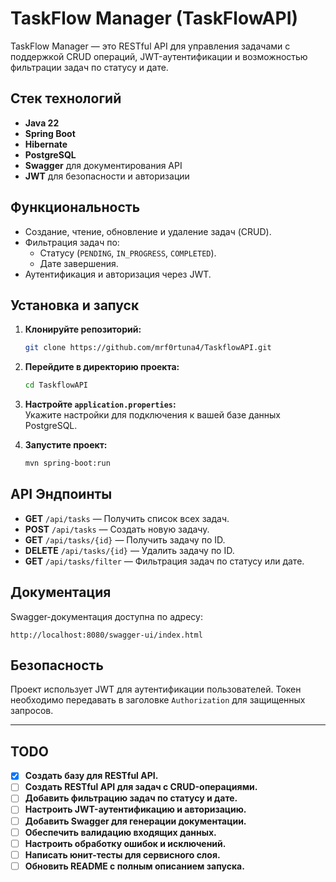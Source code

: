 # TaskFlow Manager (TaskFlowAPI)

TaskFlow Manager — это RESTful API для управления задачами с поддержкой CRUD операций, JWT-аутентификации и возможностью фильтрации задач по статусу и дате.

## Стек технологий
- **Java 22**  
- **Spring Boot**  
- **Hibernate**  
- **PostgreSQL**  
- **Swagger** для документирования API  
- **JWT** для безопасности и авторизации  

## Функциональность
- Создание, чтение, обновление и удаление задач (CRUD).
- Фильтрация задач по:
  - Статусу (`PENDING`, `IN_PROGRESS`, `COMPLETED`).
  - Дате завершения.
- Аутентификация и авторизация через JWT.

## Установка и запуск
1. **Клонируйте репозиторий:**
    ```bash
    git clone https://github.com/mrf0rtuna4/TaskflowAPI.git
    ```
2. **Перейдите в директорию проекта:**
    ```bash
    cd TaskflowAPI
    ```
3. **Настройте `application.properties`:**  
   Укажите настройки для подключения к вашей базе данных PostgreSQL.

4. **Запустите проект:**
    ```bash
    mvn spring-boot:run
    ```

## API Эндпоинты
- **GET** `/api/tasks` — Получить список всех задач.
- **POST** `/api/tasks` — Создать новую задачу.
- **GET** `/api/tasks/{id}` — Получить задачу по ID.
- **DELETE** `/api/tasks/{id}` — Удалить задачу по ID.
- **GET** `/api/tasks/filter` — Фильтрация задач по статусу или дате.

## Документация
Swagger-документация доступна по адресу:  
```
http://localhost:8080/swagger-ui/index.html
```

## Безопасность
Проект использует JWT для аутентификации пользователей. Токен необходимо передавать в заголовке `Authorization` для защищенных запросов.

---

## TODO

- [x] **Создать базу для RESTful API.**
- [ ] **Создать RESTful API для задач с CRUD-операциями.**
- [ ] **Добавить фильтрацию задач по статусу и дате.**
- [ ] **Настроить JWT-аутентификацию и авторизацию.**
- [ ] **Добавить Swagger для генерации документации.**
- [ ] **Обеспечить валидацию входящих данных.**
- [ ] **Настроить обработку ошибок и исключений.**
- [ ] **Написать юнит-тесты для сервисного слоя.**
- [ ] **Обновить README с полным описанием запуска.**
